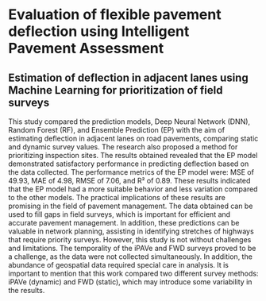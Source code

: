 # Evaluation of flexible pavement deflection using Intelligent Pavement Assessment
## Estimation of deflection in adjacent lanes using Machine Learning for prioritization of field surveys
This study compared the prediction models, Deep Neural Network (DNN), Random Forest (RF), and Ensemble Prediction (EP) with the aim of estimating deflection in adjacent lanes on road pavements, comparing static and dynamic survey values. The research also proposed a method for prioritizing inspection sites. The results obtained revealed that the EP model demonstrated satisfactory performance in predicting deflection based on the data collected. The performance metrics of the EP model were: MSE of 49.93, MAE of 4.98, RMSE of 7.06, and R² of 0.89. These results indicated that the EP model had a more suitable behavior and less variation compared to the other models. The practical implications of these results are promising in the field of pavement management. The data obtained can be used to fill gaps in field surveys, which is important for efficient and accurate pavement management. In addition, these predictions can be valuable in network planning, assisting in identifying stretches of highways that require priority surveys. However, this study is not without challenges and limitations. The temporality of the iPAVe and FWD surveys proved to be a challenge, as the data were not collected simultaneously. In addition, the abundance of geospatial data required special care in analysis. It is important to mention that this work compared two different survey methods: iPAVe (dynamic) and FWD (static), which may introduce some variability in the results.
